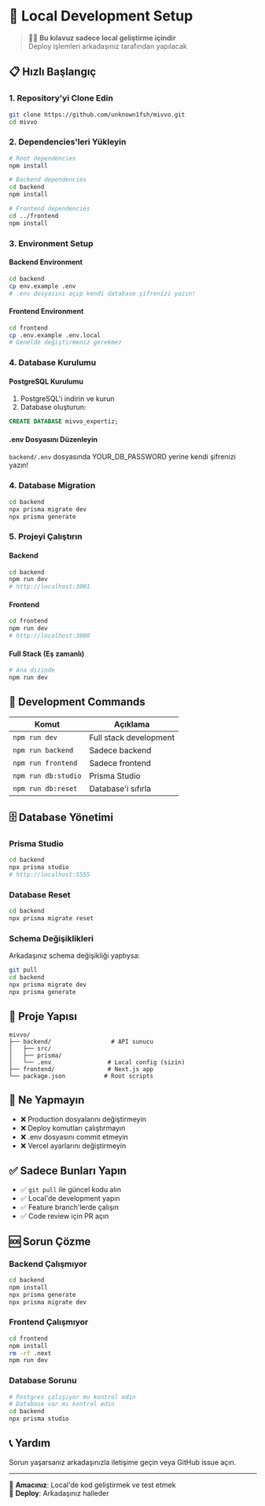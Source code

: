 # 🚀 Local Development Setup

> 👨‍💻 **Bu kılavuz sadece local geliştirme içindir**  
> Deploy işlemleri arkadaşınız tarafından yapılacak

## 📋 Hızlı Başlangıç

### 1. Repository'yi Clone Edin
```bash
git clone https://github.com/unknown1fsh/mivvo.git
cd mivvo
```

### 2. Dependencies'leri Yükleyin
```bash
# Root dependencies
npm install

# Backend dependencies
cd backend
npm install

# Frontend dependencies
cd ../frontend
npm install
```

### 3. Environment Setup

#### Backend Environment
```bash
cd backend
cp env.example .env
# .env dosyasını açıp kendi database şifrenizi yazın!
```

#### Frontend Environment  
```bash
cd frontend
cp .env.example .env.local
# Genelde değiştirmeniz gerekmez
```

### 4. Database Kurulumu

#### PostgreSQL Kurulumu
1. PostgreSQL'i indirin ve kurun
2. Database oluşturun:
```sql
CREATE DATABASE mivvo_expertiz;
```

#### .env Dosyasını Düzenleyin
`backend/.env` dosyasında YOUR_DB_PASSWORD yerine kendi şifrenizi yazın!

### 4. Database Migration
```bash
cd backend
npx prisma migrate dev
npx prisma generate
```

### 5. Projeyi Çalıştırın

#### Backend
```bash
cd backend
npm run dev
# http://localhost:3001
```

#### Frontend
```bash
cd frontend  
npm run dev
# http://localhost:3000
```

#### Full Stack (Eş zamanlı)
```bash
# Ana dizinde
npm run dev
```

## 🔧 Development Commands

| Komut | Açıklama |
|-------|----------|
| `npm run dev` | Full stack development |
| `npm run backend` | Sadece backend |
| `npm run frontend` | Sadece frontend |
| `npm run db:studio` | Prisma Studio |
| `npm run db:reset` | Database'i sıfırla |

## 🗄️ Database Yönetimi

### Prisma Studio
```bash
cd backend
npx prisma studio
# http://localhost:5555
```

### Database Reset
```bash
cd backend
npx prisma migrate reset
```

### Schema Değişiklikleri
Arkadaşınız schema değişikliği yaptıysa:
```bash
git pull
cd backend
npx prisma migrate dev
npx prisma generate
```

## 📁 Proje Yapısı

```
mivvo/
├── backend/                 # API sunucu
│   ├── src/
│   ├── prisma/
│   └── .env                # Local config (sizin)
├── frontend/               # Next.js app
└── package.json           # Root scripts
```

## 🚫 Ne Yapmayın

- ❌ Production dosyalarını değiştirmeyin
- ❌ Deploy komutları çalıştırmayın  
- ❌ .env dosyasını commit etmeyin
- ❌ Vercel ayarlarını değiştirmeyin

## ✅ Sadece Bunları Yapın

- ✅ `git pull` ile güncel kodu alın
- ✅ Local'de development yapın
- ✅ Feature branch'lerde çalışın
- ✅ Code review için PR açın

## 🆘 Sorun Çözme

### Backend Çalışmıyor
```bash
cd backend
npm install
npx prisma generate
npx prisma migrate dev
```

### Frontend Çalışmıyor
```bash
cd frontend
npm install
rm -rf .next
npm run dev
```

### Database Sorunu
```bash
# Postgres çalışıyor mu kontrol edin
# Database var mı kontrol edin
cd backend
npx prisma studio
```

## 📞 Yardım

Sorun yaşarsanız arkadaşınızla iletişime geçin veya GitHub issue açın.

---
🎯 **Amacınız**: Local'de kod geliştirmek ve test etmek  
🚀 **Deploy**: Arkadaşınız halleder